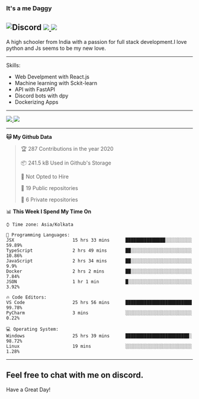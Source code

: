 
### It's a me Daggy

![Discord](https://img.shields.io/discord/491175207122370581?color=black&label=Discord&logo=discord) ![](https://img.shields.io/endpoint?url=https://dev.discordprofiles.me/api/badge/vscode/491174779278065689)<a href="https://github.com/Daggy1234">
  <img src="https://komarev.com/ghpvc/?username=Daggy1234&style=flat-square" />
</a>
 ----

A high schooler from India with a passion for full stack development.I love python and Js seems to be my new love. 

-----

Skills:

- Web Develpment with React.js
- Machine learning with Sckit-learn
- API with FastAPI
- Discord bots with dpy
- Dockerizing Apps

-----
<a href="https://github.com/Daggy1234">
  <img src="https://github-readme-stats.vercel.app/api?username=Daggy1234&show_icons=true&hide_border=true" />
</a><a href="https://github.com/Daggy1234">
  <img src="https://github-readme-stats.vercel.app/api/top-langs/?username=Daggy1234&layout=compact" />
</a>

---

<!--START_SECTION:waka-->
**🐱 My Github Data** 

> 🏆 287 Contributions in the year 2020
 > 
> 📦 241.5 kB Used in Github's Storage 
 > 
> 🚫 Not Opted to Hire
 > 
> 📜 19 Public repositories
 > 
> 🔑 6 Private repositories 

📊 **This Week I Spend My Time On** 

```text
⌚︎ Time zone: Asia/Kolkata

💬 Programming Languages: 
JSX                      15 hrs 33 mins      ███████████████░░░░░░░░░░   59.89% 
TypeScript               2 hrs 49 mins       ██░░░░░░░░░░░░░░░░░░░░░░░   10.86% 
JavaScript               2 hrs 34 mins       ██░░░░░░░░░░░░░░░░░░░░░░░   9.9% 
Docker                   2 hrs 2 mins        ██░░░░░░░░░░░░░░░░░░░░░░░   7.84% 
JSON                     1 hr 1 min          █░░░░░░░░░░░░░░░░░░░░░░░░   3.92%

🔥 Code Editors: 
VS Code                  25 hrs 56 mins      █████████████████████████   99.78% 
PyCharm                  3 mins              ░░░░░░░░░░░░░░░░░░░░░░░░░   0.22%

💻 Operating System: 
Windows                  25 hrs 39 mins      ████████████████████████░   98.72% 
Linux                    19 mins             ░░░░░░░░░░░░░░░░░░░░░░░░░   1.28%

```


<!--END_SECTION:waka-->

---

Feel free to chat with me on discord.
-----
Have a Great Day!
